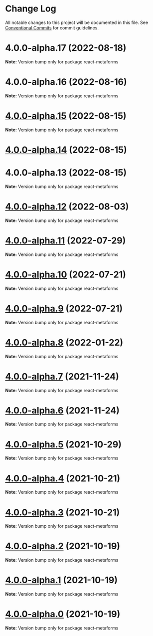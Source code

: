 # Change Log

All notable changes to this project will be documented in this file.
See [Conventional Commits](https://conventionalcommits.org) for commit guidelines.

# 4.0.0-alpha.17 (2022-08-18)

**Note:** Version bump only for package react-metaforms





# 4.0.0-alpha.16 (2022-08-16)

**Note:** Version bump only for package react-metaforms





# [4.0.0-alpha.15](https://github.com/flsy/react-metaforms/compare/react-metaforms@4.0.0-alpha.14...react-metaforms@4.0.0-alpha.15) (2022-08-15)

**Note:** Version bump only for package react-metaforms





# [4.0.0-alpha.14](https://github.com/flsy/react-metaforms/compare/react-metaforms@4.0.0-alpha.12...react-metaforms@4.0.0-alpha.14) (2022-08-15)



# 4.0.0-alpha.13 (2022-08-15)

**Note:** Version bump only for package react-metaforms





# [4.0.0-alpha.12](https://github.com/flsy/react-metaforms/compare/react-metaforms@4.0.0-alpha.11...react-metaforms@4.0.0-alpha.12) (2022-08-03)

**Note:** Version bump only for package react-metaforms





# [4.0.0-alpha.11](https://github.com/flsy/react-metaforms/compare/react-metaforms@4.0.0-alpha.10...react-metaforms@4.0.0-alpha.11) (2022-07-29)

**Note:** Version bump only for package react-metaforms





# [4.0.0-alpha.10](https://github.com/flsy/react-metaforms/compare/react-metaforms@4.0.0-alpha.9...react-metaforms@4.0.0-alpha.10) (2022-07-21)

**Note:** Version bump only for package react-metaforms





# [4.0.0-alpha.9](https://github.com/flsy/react-metaforms/compare/react-metaforms@4.0.0-alpha.8...react-metaforms@4.0.0-alpha.9) (2022-07-21)

**Note:** Version bump only for package react-metaforms





# [4.0.0-alpha.8](https://github.com/flsy/react-metaforms/compare/react-metaforms@4.0.0-alpha.7...react-metaforms@4.0.0-alpha.8) (2022-01-22)

**Note:** Version bump only for package react-metaforms





# [4.0.0-alpha.7](https://github.com/flsy/react-metaforms/compare/react-metaforms@4.0.0-alpha.6...react-metaforms@4.0.0-alpha.7) (2021-11-24)

**Note:** Version bump only for package react-metaforms





# [4.0.0-alpha.6](https://github.com/flsy/react-metaforms/compare/react-metaforms@4.0.0-alpha.5...react-metaforms@4.0.0-alpha.6) (2021-11-24)

**Note:** Version bump only for package react-metaforms





# [4.0.0-alpha.5](https://github.com/flsy/react-metaforms/compare/react-metaforms@4.0.0-alpha.4...react-metaforms@4.0.0-alpha.5) (2021-10-29)

**Note:** Version bump only for package react-metaforms





# [4.0.0-alpha.4](https://github.com/flsy/react-metaforms/compare/react-metaforms@4.0.0-alpha.3...react-metaforms@4.0.0-alpha.4) (2021-10-21)

**Note:** Version bump only for package react-metaforms





# [4.0.0-alpha.3](https://github.com/flsy/react-metaforms/compare/react-metaforms@4.0.0-alpha.2...react-metaforms@4.0.0-alpha.3) (2021-10-21)

**Note:** Version bump only for package react-metaforms





# [4.0.0-alpha.2](https://github.com/flsy/react-metaforms/compare/react-metaforms@4.0.0-alpha.1...react-metaforms@4.0.0-alpha.2) (2021-10-19)

**Note:** Version bump only for package react-metaforms





# [4.0.0-alpha.1](https://github.com/flsy/react-metaforms/compare/react-metaforms@4.0.0-alpha.0...react-metaforms@4.0.0-alpha.1) (2021-10-19)

**Note:** Version bump only for package react-metaforms





# [4.0.0-alpha.0](https://github.com/flsy/react-metaforms/compare/react-metaforms@4.0.0...react-metaforms@4.0.0-alpha.0) (2021-10-19)

**Note:** Version bump only for package react-metaforms
